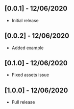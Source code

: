 ## [0.0.1] - 12/06/2020

* Initial release

## [0.0.2] - 12/06/2020

* Added example

## [0.1.0] - 12/06/2020

* Fixed assets issue

## [1.0.0] - 12/06/2020

* Full release
